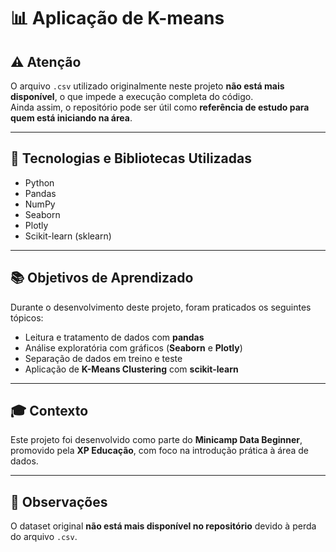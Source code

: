 # 📊 Aplicação de K-means

## ⚠️ Atenção
O arquivo `.csv` utilizado originalmente neste projeto **não está mais disponível**, o que impede a execução completa do código.  
Ainda assim, o repositório pode ser útil como **referência de estudo para quem está iniciando na área**.

---

## 🚀 Tecnologias e Bibliotecas Utilizadas

- Python  
- Pandas  
- NumPy  
- Seaborn  
- Plotly  
- Scikit-learn (sklearn)

---

## 📚 Objetivos de Aprendizado

Durante o desenvolvimento deste projeto, foram praticados os seguintes tópicos:

- Leitura e tratamento de dados com **pandas**  
- Análise exploratória com gráficos (**Seaborn** e **Plotly**)  
- Separação de dados em treino e teste  
- Aplicação de **K-Means Clustering** com **scikit-learn**

---

## 🎓 Contexto

Este projeto foi desenvolvido como parte do **Minicamp Data Beginner**, promovido pela **XP Educação**, com foco na introdução prática à área de dados.

---

## 📂 Observações

O dataset original **não está mais disponível no repositório** devido à perda do arquivo `.csv`.

